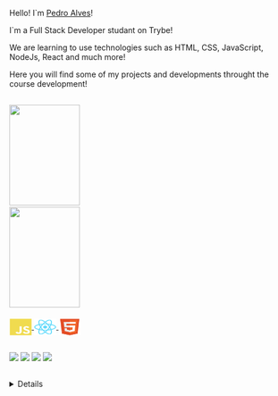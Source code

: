 <div>

Hello! I`m [Pedro Alves](https://pedroalvesf.github.io/pedroalves/)!

I`m a Full Stack Developer studant on Trybe! 

We are learning to use technologies such as HTML, CSS, JavaScript, NodeJs, React and much more! 

Here you will find some of my projects and developments throught the course development! 
##
</div>

  <a href="https://github.com/pedroalvesf">
  <img height="180em" width=50% src="https://github-readme-stats.vercel.app/api?username=pedroalvesf&show_icons=true&theme=tokyonight&include_all_commits=true&count_private=true"/>
  <img height="180em" width=50% src="https://github-readme-stats.vercel.app/api/top-langs/?username=pedroalvesf&layout=compact&langs_count=7&theme=tokyonight"/>

<div style="display: inline_block"><br>
  <img align="center" alt="Pedro-Js" height="30" width="40" src="https://raw.githubusercontent.com/devicons/devicon/master/icons/javascript/javascript-plain.svg">
  <img align="center" alt="Pedro-Ts" height="30" width="40" src="https://raw.githubusercontent.com/devicons/devicon/master/icons/react/react-original.svg">
  <img align="center" alt="Pedro-HTML" height="30" width="40" src="https://raw.githubusercontent.com/devicons/devicon/master/icons/html5/html5-original.svg">
</div>

##

  
<div> 
  <a href="https://instagram.com/pedro.alveshf" target="_blank"><img src="https://img.shields.io/badge/-Instagram-%23E4405F?style=for-the-badge&logo=instagram&logoColor=white" target="_blank"></a>
  <a href = "mailto:pedro.alves.hf@gmail.com"><img src="https://img.shields.io/badge/-Gmail-%23333?style=for-the-badge&logo=gmail&logoColor=white" target="_blank"></a>
  <a href="https://www.linkedin.com/in/pedro-alves-37b71462/" target="_blank"><img src="https://img.shields.io/badge/-LinkedIn-%230077B5?style=for-the-badge&logo=linkedin&logoColor=white" target="_blank"></a>
   <a href="https://github.com/PedroAlvesf" target="_blank"><img src="https://img.shields.io/badge/-Github-000?style=for-the-badge&logo=Github&logoColor=white" target="_blank"></a> 
</div>

##

<details> Git commands used!

  - Most used commands:
    1. `git status` (To check if the changes are on stagging or not)
    2. `git add` (To add the changes on Git)
    3. `git commit` (Creates a commit to whats was add on stage)
    4. `git push -u origin name-of-branch` _(To send the commit for the first time on the remote repository)
    5. `git push` (To send the commit after the first time, the remote repository will be connected already)
    
    Extra: Always use commit in a logic way, to keep a work flow and protect your development

</details>
